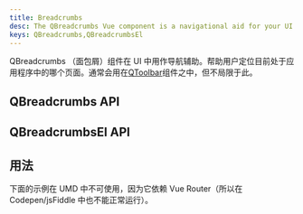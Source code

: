 ```yaml
---
title: Breadcrumbs
desc: The QBreadcrumbs Vue component is a navigational aid for your UI. It allows users to keep track of their location within programs, documents, or websites.
keys: QBreadcrumbs,QBreadcrumbsEl
---
```

QBreadcrumbs （面包屑）组件在 UI 中用作导航辅助。帮助用户定位目前处于应用程序中的哪个页面。通常会用在[QToolbar](/vue-components/toolbar)组件之中，但不局限于此。

## QBreadcrumbs API

<doc-api file="QBreadcrumbs" />

## QBreadcrumbsEl API

<doc-api file="QBreadcrumbsEl" />

## 用法
<doc-example title="Basic" file="QBreadcrumbs/Basic" />

<doc-example title="In a QToolbar" file="QBreadcrumbs/Toolbar" />

<doc-example title="Custom separators" file="QBreadcrumbs/Separator" />

下面的示例在 UMD 中不可使用，因为它依赖 Vue Router（所以在 Codepen/jsFiddle 中也不能正常运行）。

<doc-example title="Router links" file="QBreadcrumbs/RouterLinks" />

<doc-example title="Gutters" file="QBreadcrumbs/Gutters" />

<doc-example title="Align" file="QBreadcrumbs/Align" />
